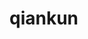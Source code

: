 # qiankun

[](https://www.bilibili.com/video/BV1H34y117fe)
[](https://www.bilibili.com/video/BV1Qg411u7C9)
[](https://www.bilibili.com/video/BV1Pq4y1S7jm)
[](https://www.bilibili.com/video/BV1bg411V769)
